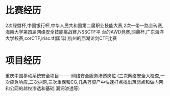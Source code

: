 # 比赛经历

2次绿盟杯,中国银行杯,中华人民共和国第二届职业技能大赛,2次一带一路金砖赛,海南大学第四届网络安全技能挑战赛,NSSCTF平
台的AWD竞赛,网鼎杯,广东海洋大学校赛,corCTF,irisc.tf(国际),杭州的西湖论剑CTF比赛

# 项目经历

重庆中国移动系统安全项目------网络安全服务渗透岗位
(三次网络安全大检查,一次应急响应,二次护网,三次重保和CG,几条万资产中快速打点找出薄弱点和做内网和公网的越权渗透和基础
漏洞渗透等)
